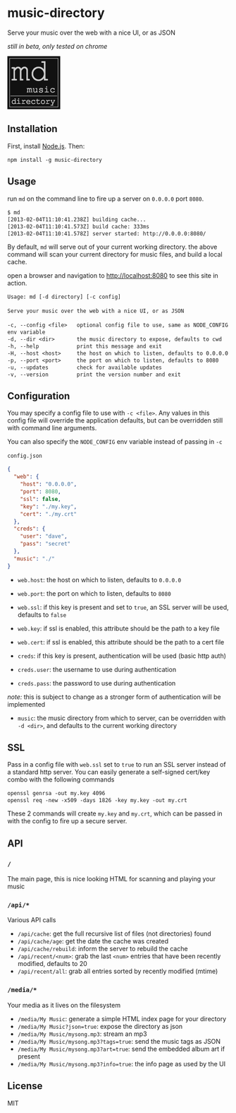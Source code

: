 music-directory
===============

Serve your music over the web with a nice UI, or as JSON

*still in beta, only tested on chrome*

![icon](/site/icon.png)

Installation
------------

First, install [Node.js][0].  Then:

    npm install -g music-directory

Usage
-----

run `md` on the command line to fire up a server on `0.0.0.0` port `8080`.

    $ md
    [2013-02-04T11:10:41.238Z] building cache...
    [2013-02-04T11:10:41.573Z] build cache: 333ms
    [2013-02-04T11:10:41.578Z] server started: http://0.0.0.0:8080/

By default, `md` will serve out of your current working directory.  the above command
will scan your current directory for music files, and build a local cache.

open a browser and navigation to [http://localhost:8080][1] to see this site in action.

    Usage: md [-d directory] [-c config]

    Serve your music over the web with a nice UI, or as JSON

    -c, --config <file>   optional config file to use, same as NODE_CONFIG env variable
    -d, --dir <dir>       the music directory to expose, defaults to cwd
    -h, --help            print this message and exit
    -H, --host <host>     the host on which to listen, defaults to 0.0.0.0
    -p, --port <port>     the port on which to listen, defaults to 8080
    -u, --updates         check for available updates
    -v, --version         print the version number and exit

Configuration
-------------

You may specify a config file to use with `-c <file>`.  Any values in this config file
will override the application defaults, but can be overridden still with command line
arguments.

You can also specify the `NODE_CONFIG` env variable instead of passing in `-c`

`config.json`
``` json
{
  "web": {
    "host": "0.0.0.0",
    "port": 8080,
    "ssl": false,
    "key": "./my.key",
    "cert": "./my.crt"
  },
  "creds": {
    "user": "dave",
    "pass": "secret"
  },
  "music": "./"
}
```

- `web.host`: the host on which to listen, defaults to `0.0.0.0`
- `web.port`: the port on which to listen, defaults to `8080`
- `web.ssl`: if this key is present and set to `true`, an SSL server will be used, defaults to `false`
- `web.key`: if ssl is enabled, this attribute should be the path to a key file
- `web.cert`: if ssl is enabled, this attribute should be the path to a cert file


- `creds`: if this key is present, authentication will be used (basic http auth)
- `creds.user`: the username to use during authentication
- `creds.pass`: the password to use during authentication

*note:* this is subject to change as a stronger form of authentication will be implemented

- `music`: the music directory from which to server, can be overridden with `-d <dir>`, and defaults to the current working directory

SSL
---

Pass in a config file with `web.ssl` set to `true` to run an SSL server instead of a standard
http server.  You can easily generate a self-signed cert/key combo with the following commands

    openssl genrsa -out my.key 4096
    openssl req -new -x509 -days 1826 -key my.key -out my.crt

These 2 commands will create `my.key` and `my.crt`, which can be passed in with the config
to fire up a secure server.

API
---

### `/`

The main page, this is nice looking HTML for scanning and playing your music

### `/api/*`

Various API calls

- `/api/cache`: get the full recursive list of files (not directories) found
- `/api/cache/age`: get the date the cache was created
- `/api/cache/rebuild`: inform the server to rebuild the cache
- `/api/recent/<num>`: grab the last `<num>` entries that have been recently modified, defaults to 20
- `/api/recent/all`: grab all entries sorted by recently modified (mtime)

### `/media/*`

Your media as it lives on the filesystem

- `/media/My Music`: generate a simple HTML index page for your directory
- `/media/My Music?json=true`: expose the directory as json
- `/media/My Music/mysong.mp3`: stream an mp3
- `/media/My Music/mysong.mp3?tags=true`: send the music tags as JSON
- `/media/My Music/mysong.mp3?art=true`: send the embedded album art if present
- `/media/My Music/mysong.mp3?info=true`: the info page as used by the UI

License
-------

MIT

[0]: http://nodejs.org
[1]: http://localhost:8080
